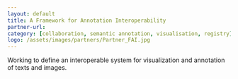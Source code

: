 ```yaml
---
layout: default
title: A Framework for Annotation Interoperability
partner-url: 
category: [collaboration, semantic annotation, visualisation, registry]
logo: /assets/images/partners/Partner_FAI.jpg
---
```


Working to define an interoperable system for visualization and annotation of texts and images.

